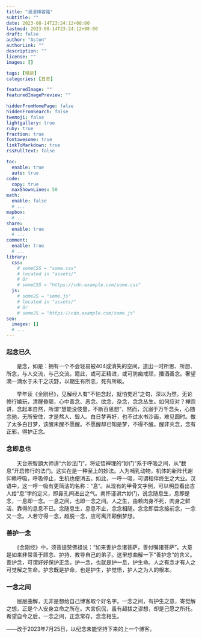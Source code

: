 ```yaml
---
title: "漫漫博客路"
subtitle: ""
date: 2023-08-14T23:24:12+08:00
lastmod: 2023-08-14T23:24:12+08:00
draft: false
author: "Aston"
authorLink: ""
description: ""
license: ""
images: []

tags: [精进]
categories: [日志]

featuredImage: ""
featuredImagePreview: ""

hiddenFromHomePage: false
hiddenFromSearch: false
twemoji: false
lightgallery: true
ruby: true
fraction: true
fontawesome: true
linkToMarkdown: true
rssFullText: false

toc:
  enable: true
  auto: true
code:
  copy: true
  maxShownLines: 50
math:
  enable: false
  # ...
mapbox:
  # ...
share:
  enable: true
  # ...
comment:
  enable: true
  # ...
library:
  css:
    # someCSS = "some.css"
    # located in "assets/"
    # Or
    # someCSS = "https://cdn.example.com/some.css"
  js:
    # someJS = "some.js"
    # located in "assets/"
    # Or
    # someJS = "https://cdn.example.com/some.js"
seo:
  images: []
  # ...
---
```

### 起念已久　　

　　是念，如是：拥有一个不会轻易被404或消失的空间，道出一时所思、所想、所念，与人交流，与己交流。籍此，或可正精进，或可防痴戒顽，播洒善念。奢望滴一滴水于未干之沃野，以期生有所恋，死有所皈。

　　早年读《金刚经》，见解经人有“不怕念起，就怕觉迟”之句，深以为然。无论修行嬉玩，清醒昏聩，心中善念、恶念、欲念、杂念，念念丛生。如何应对？禅宗讲，念起本自然，所谓“慧能没伎量，不断百思想”，然而，沉溺于万千念头，心随念驰，无所安住，才是熬人、毁人。白日梦再好，也不过水书沙画，难见圆时。做了太多白日梦，该醒未醒不愿醒。不愿醒却已知是梦，不得不醒。醒非灭念，念有正邪，得护正念。

### 念即息也

　　天台宗智顗大师讲“六妙法门”，将证悟禅理的“妙门”系于呼吸之间，从“数息”开启修行的法门。这实在是一种至上的妙法。人为哺乳动物，机体的新阵代谢仰赖呼吸，呼吸停止，生机也便消去。如此，一呼一吸，可谓相伴终生之大业。汉语中，这一呼一吸有更简洁的名称：“息”。从现有的甲骨文字例，可以明显看出古人给“息”字的定义，即鼻孔间进出之气。南怀谨讲六妙门，说念随息生，息即是念，一息即一念。一息之间，也即一念之间。人之生，由赖肉身不死，肉身之鲜活，靠得的息息不已。念随息生，息息不止，念念相随。念念即后念接前念，一念又一念。人若守得一念，超脱一念，应可离开颠倒梦想。

### 善护一念

　　《金刚经》中，须菩提赞佛祖说：“如来善护念诸菩萨，善付嘱诸菩萨”。大意是如来非常善于顾念、护持、教导自己的弟子。这里想曲解一下“善护念”的含义。善护念，可谓好好保护正念。护一念，也就是护一息，护生命。人之有念才有人之可觉解之生命。护念既是护命，也是护生，护觉悟，护人之为人的根本。

### 一念之间

　　层层曲解，无非是想给自己博客取个好名字。一念之间，有护生之意，寄觉解之想，正是个人安身立命之所在。大言侃侃，虽有超拔之谬想，却是己愿之所托。希望自今之后，一念之间，正念常存，念念相生。

——改于2023年7月25日，以纪念未能坚持下来的上一个博客。
